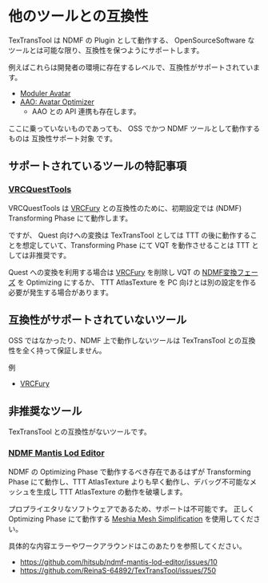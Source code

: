 # 他のツールとの互換性

TexTransTool は NDMF の Plugin として動作する、 OpenSourceSoftware なツールとは可能な限り、互換性を保つようにサポートします。

例えばこれらは開発者の環境に存在するレベルで、互換性がサポートされています。

- [Moduler Avatar](https://modular-avatar.nadena.dev/)
- [AAO: Avatar Optimizer](https://vpm.anatawa12.com/avatar-optimizer)
  - AAO との API 連携も存在します。

ここに乗っていないものであっても、 OSS でかつ NDMF ツールとして動作するものは 互換性サポート対象 です。

## サポートされているツールの特記事項

### [VRCQuestTools](https://kurotu.github.io/VRCQuestTools/)

VRCQuestTools は [VRCFury](https://vrcfury.com/) との互換性のために、初期設定では (NDMF) Transforming Phase にて動作します。

ですが、 Quest 向けへの変換は TexTransTool としては TTT の後に動作することを想定していて、Transforming Phase にて VQT を動作させることは TTT としては非推奨です。

Quest への変換を利用する場合は [VRCFury](https://vrcfury.com/) を削除し VQT の [NDMF変換フェーズ](https://kurotu.github.io/VRCQuestTools/ja/docs/references/components/avatar-converter-settings#ndmf%E5%A4%89%E6%8F%9B%E3%83%95%E3%82%A7%E3%83%BC%E3%82%BA) を Optimizing にするか、 TTT AtlasTexture を PC 向けとは別の設定を作る必要が発生する場合があります。

## 互換性がサポートされていないツール

OSS ではなかったり、NDMF 上で動作しないツールは TexTransTool との互換性を全く持って保証しません。

例

- [VRCFury](https://vrcfury.com/)

## 非推奨なツール

TexTransTool との互換性がないツールです。

### [NDMF Mantis Lod Editor](https://hitsub.booth.pm/items/5409262)

NDMF の Optimizing Phase で動作するべき存在であるはずが Transforming Phase にて動作し、TTT AtlasTexture よりも早く動作し、デバッグ不可能なメッシュを生成し TTT AtlasTexture の動作を破壊します。

プロプライエタリなソフトウェアであるため、サポートは不可能です。 正しく Optimizing Phase にて動作する [Meshia Mesh Simplification](https://ramtype0.booth.pm/items/6944218) を使用してください。

具体的な内容エラーやワークアラウンドはこのあたりを参照してください。

- https://github.com/hitsub/ndmf-mantis-lod-editor/issues/10
- https://github.com/ReinaS-64892/TexTransTool/issues/750
